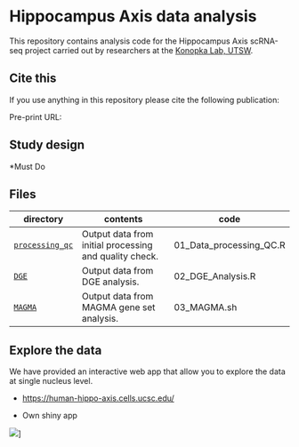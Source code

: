 Hippocampus Axis data analysis
==========================

This repository contains analysis code for the Hippocampus Axis scRNA-seq project carried out by researchers at the [Konopka Lab, UTSW](http://konopkalab.org/).

## Cite this

If you use anything in this repository please cite the following publication:

Pre-print URL: 

## Study design

*Must Do

## Files

| directory | contents | code |
| --------- | -------- | -------- |
| [`processing_qc`](processing_qc/) | Output data from initial processing and quality check. | 01_Data_processing_QC.R |
| [`DGE`](DGE/) | Output data from DGE analysis. | 02_DGE_Analysis.R |
| [`MAGMA`](MAGMA/) | Output data from MAGMA gene set analysis. | 03_MAGMA.sh |

## Explore the data

We have provided an interactive web app that allow you to explore the data at single nucleus level. 

* https://human-hippo-axis.cells.ucsc.edu/

* Own shiny app

![](HippoAxisSeq.gif)]

